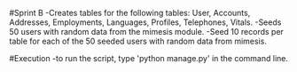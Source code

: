 #Sprint B
-Creates tables for the following tables: User, Accounts, Addresses, Employments, Languages, Profiles, Telephones, Vitals.
-Seeds 50 users with random data from the mimesis module.
-Seed 10 records per table for each of the 50 seeded users with random data from mimesis.

#Execution
-to run the script, type 'python manage.py' in the command line.

